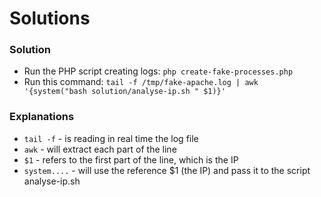 # Solutions

### Solution
* Run the PHP script creating logs: `php create-fake-processes.php`
* Run this command: `tail -f /tmp/fake-apache.log | awk '{system("bash solution/analyse-ip.sh " $1)}'`

### Explanations
* `tail -f` - is reading in real time the log file
* `awk` - will extract each part of the line
* `$1` - refers to the first part of the line, which is the IP
* `system....` - will use the reference $1 (the IP) and pass it to the script analyse-ip.sh
